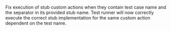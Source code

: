 Fix execution of stub custom actions when they contain test case name and the separator in its provided stub name.
Test runner will now correctly execute the correct stub implementation for the same custom action dependent on the test name.
